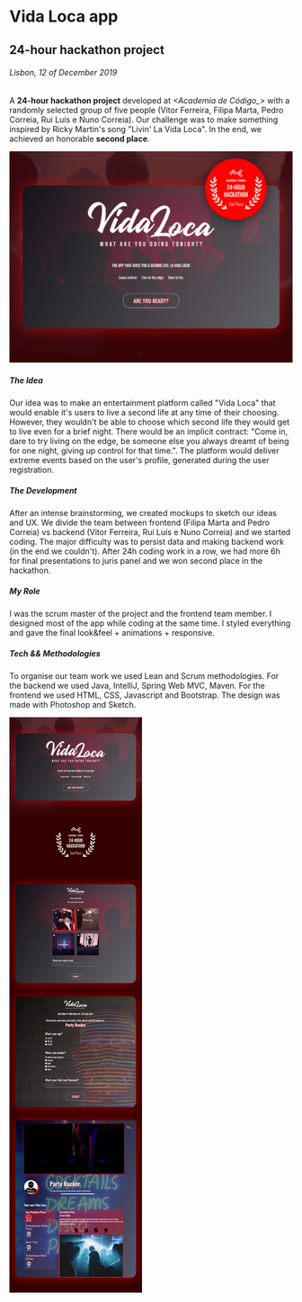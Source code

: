 # Vida Loca app
## 24-hour hackathon project
###### Lisbon, 12 of December 2019

A **24-hour hackathon project** developed at *<Academia de Código_>* with a randomly selected group of five people (Vitor Ferreira, Filipa Marta, Pedro Correia, Rui Luís e Nuno Correia). Our challenge was to make something inspired by Ricky Martin's song "Livin' La Vida Loca". In the end, we achieved an honorable **second place**.


![Image](https://github.com/filipamarta/vidaloca-24h-hackathon-ac/blob/master/presentation/COVER-BEHANCE.png)


##### The Idea
Our idea was to make an entertainment platform called "Vida Loca" that would enable it's users to live a second life at any time of their choosing. However, they wouldn't be able to choose which second life they would get to live even for a brief night. There would be an implicit contract: "Come in, dare to try living on the edge, be someone else you always dreamt of being for one night, giving up control for that time.". The platform would deliver extreme events based on the user's profile, generated during the user registration.

##### The Development
After an intense brainstorming, we created mockups to sketch our ideas and UX. We divide the team between frontend (Filipa Marta and Pedro Correia) vs backend (Vitor Ferreira, Rui Luís e Nuno Correia) and we started coding. The major difficulty was to persist data and making backend work (in the end we couldn't). After 24h coding work in a row, we had more 6h for final presentations to juris panel and we won second place in the hackathon. 

##### My Role
I was the scrum master of the project and the frontend team member. I designed most of the app while coding at the same time. I styled everything and gave the final look&feel + animations + responsive.

##### Tech && Methodologies
To organise our team work we used Lean and Scrum methodologies. For the backend we used Java, IntelliJ, Spring Web MVC, Maven. For the frontend we used HTML, CSS, Javascript and Bootstrap. The design was made with Photoshop and Sketch.



![Image body](https://github.com/filipamarta/vidaloca-24h-hackathon-ac/blob/master/presentation/body-BEHANCE.jpg)

